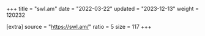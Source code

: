 +++
title = "swl.am"
date = "2022-03-22"
updated = "2023-12-13"
weight = 120232

[extra]
source = "https://swl.am/"
ratio = 5
size = 117
+++
